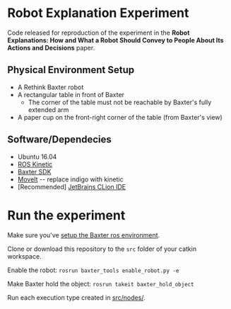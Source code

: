 # Robot Explanation Experiment

Code released for reproduction of the experiment in the **Robot Explanations: How and What a Robot Should Convey to People About Its Actions and Decisions** paper.

## Physical Environment Setup

- A Rethink Baxter robot
- A rectangular table in front of Baxter
  - The corner of the table must not be reachable by Baxter's fully extended arm
- A paper cup on the front-right corner of the table (from Baxter's view)

## Software/Dependecies

- Ubuntu 16.04
- [ROS Kinetic](http://wiki.ros.org/kinetic/Installation/Ubuntu)
- [Baxter SDK](http://sdk.rethinkrobotics.com/wiki/Home)
- [MoveIt](http://sdk.rethinkrobotics.com/wiki/MoveIt_Tutorial#Installation.2FPrerequisites) -- replace indigo with kinetic
- [Recommended] [JetBrains CLion IDE](https://www.jetbrains.com/clion/)

# Run the experiment

Make sure you've [setup the Baxter ros environment](http://sdk.rethinkrobotics.com/wiki/Hello_Baxter#Step_1:_Setup_ROS_Environment).

Clone or download this repository to the `src` folder of your catkin workspace.

Enable the robot: `rosrun baxter_tools enable_robot.py -e`

Make Baxter hold the object: `rosrun takeit baxter_hold_object`

Run each execution type created in [src/nodes/](src/nodes/).